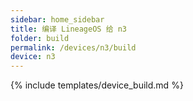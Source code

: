 ```yaml
---
sidebar: home_sidebar
title: 编译 LineageOS 给 n3
folder: build
permalink: /devices/n3/build
device: n3
---
```

{% include templates/device_build.md %}
